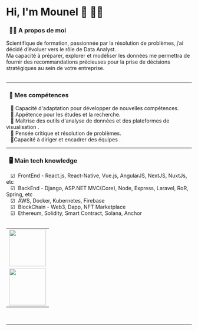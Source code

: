 # Hi, I'm Mounel 👋 👩‍💻



### &nbsp; 🕵️‍♀️ A propos de moi 

Scientifique de formation, passionnée par la résolution de problèmes, j’ai décidé d’évoluer vers le rôle de Data Analyst. <br>Ma capacité à préparer, explorer et modéliser les données me permettra de fournir des recommandations précieuses pour la prise de décisions stratégiques au sein de votre entreprise. <br><br>

<hr/>

### &nbsp; 🌟 Mes compétences 
&nbsp;&nbsp;&nbsp;🔹 Capacité d'adaptation pour développer de nouvelles compétences.<br>
&nbsp;&nbsp;&nbsp;🔹 Appétence pour les études et la recherche.<br>
&nbsp;&nbsp;&nbsp;🔹 Maîtrise des outils d'analyse de données et des plateformes de visualisation .<br>
&nbsp;&nbsp;&nbsp;🔹 Pensée critique et résolution de problèmes.<br>
&nbsp;&nbsp;&nbsp;🔹Capacité à diriger et encadrer des équipes .<br>


<hr/>

### &nbsp; 🖥️ Main tech knowledge
&nbsp;&nbsp;&nbsp;☑  FrontEnd - React.js, React-Native, Vue.js, AngularJS, NextJS, NuxtJs, etc<br>
&nbsp;&nbsp;&nbsp;☑  BackEnd - Django, ASP.NET MVC(Core), Node, Express, Laravel, RoR, Spring, etc<br>
&nbsp;&nbsp;&nbsp;☑  AWS, Docker, Kubernetes, Firebase<br>
&nbsp;&nbsp;&nbsp;☑  BlockChain - Web3, Dapp, NFT Marketplace<br>
&nbsp;&nbsp;&nbsp;☑  Ethereum, Solidity, Smart Contract, Solana, Anchor<br><br>
  
<table>
  <tr>
    <td><img src="https://cdn.iconscout.com/icon/free/png-64/mysql-18-1174938.png" width="100"></td>
  </tr>
  <tr>
    <td><img src="https://cdn.iconscout.com/icon/free/png-64/python-2-226051.png" width="100"></td>
  </tr>
</table>

<br>
<hr/>
